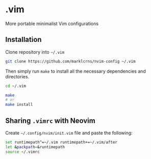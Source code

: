 # .vim

More portable minimalist Vim configurations

## Installation

Clone repository into `~/.vim`

```bash
git clone https://github.com/marklcrns/nvim-config ~/.vim
```

Then simply run `make` to install all the necessary dependencies and
directories.

```bash
cd ~/.vim

make
# or
make install
```


## Sharing `.vimrc` with Neovim

Create `~/.config/nvim/init.vim` file and paste the following:

```bash
set runtimepath^=~/.vim runtimepath+=~/.vim/after
let &packpath=&runtimepath
source ~/.vimrc
```

